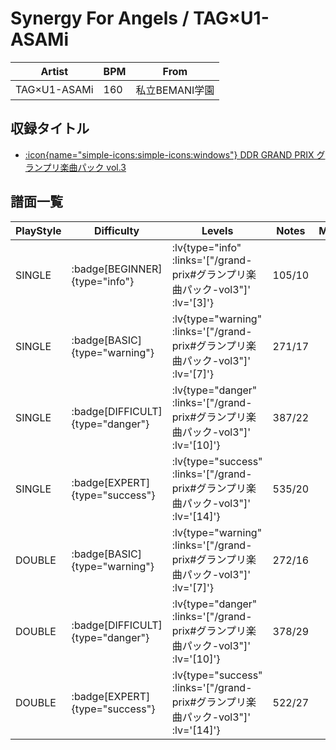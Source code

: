 # Synergy For Angels / TAG×U1-ASAMi

|Artist|BPM|From|
|------|---|----|
|TAG×U1-ASAMi|160|私立BEMANI学園|

## 収録タイトル

- [ :icon{name="simple-icons:simple-icons:windows"} DDR GRAND PRIX グランプリ楽曲パック vol.3](/grand-prix#グランプリ楽曲パック-vol3)

## 譜面一覧

|PlayStyle|Difficulty|Levels|Notes|Movie|
|---------|----------|------|-----|-----|
|SINGLE| :badge[BEGINNER]{type="info"} | :lv{type="info" :links='["/grand-prix#グランプリ楽曲パック-vol3"]' :lv='[3]'} |105/10||
|SINGLE| :badge[BASIC]{type="warning"} | :lv{type="warning" :links='["/grand-prix#グランプリ楽曲パック-vol3"]' :lv='[7]'} |271/17||
|SINGLE| :badge[DIFFICULT]{type="danger"} | :lv{type="danger" :links='["/grand-prix#グランプリ楽曲パック-vol3"]' :lv='[10]'} |387/22||
|SINGLE| :badge[EXPERT]{type="success"} | :lv{type="success" :links='["/grand-prix#グランプリ楽曲パック-vol3"]' :lv='[14]'} |535/20||
|DOUBLE| :badge[BASIC]{type="warning"} | :lv{type="warning" :links='["/grand-prix#グランプリ楽曲パック-vol3"]' :lv='[7]'} |272/16||
|DOUBLE| :badge[DIFFICULT]{type="danger"} | :lv{type="danger" :links='["/grand-prix#グランプリ楽曲パック-vol3"]' :lv='[10]'} |378/29||
|DOUBLE| :badge[EXPERT]{type="success"} | :lv{type="success" :links='["/grand-prix#グランプリ楽曲パック-vol3"]' :lv='[14]'} |522/27||

